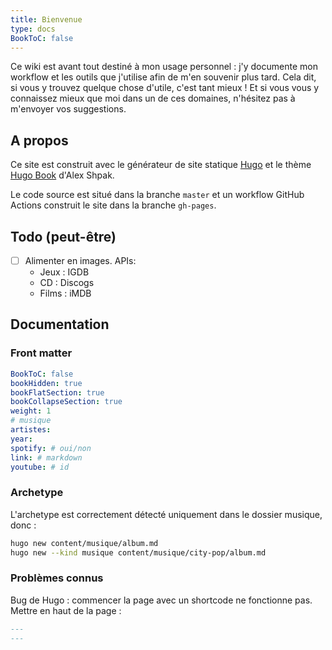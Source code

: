 ```yaml
---
title: Bienvenue
type: docs
BookToC: false
---
```


Ce wiki est avant tout destiné à mon usage personnel : j'y documente mon workflow et les outils que j'utilise afin de m'en souvenir plus tard. Cela dit, si vous y trouvez quelque chose d'utile, c'est tant mieux ! Et si vous vous y connaissez mieux que moi dans un de ces domaines, n'hésitez pas à m'envoyer vos suggestions.

## A propos

Ce site est construit avec le générateur de site statique [Hugo](https://gohugo.io/) et le thème [Hugo Book](https://github.com/alex-shpak/hugo-book) d'Alex Shpak.

Le code source est situé dans la branche `master` et un workflow GitHub Actions construit le site dans la branche `gh-pages`.

## Todo (peut-être)

- [ ] Alimenter en images. APIs:
    - Jeux : IGDB
    - CD : Discogs
    - Films : iMDB

## Documentation

### Front matter

```yaml
BookToC: false
bookHidden: true
bookFlatSection: true
bookCollapseSection: true
weight: 1
# musique
artistes:
year:
spotify: # oui/non
link: # markdown
youtube: # id
```

### Archetype

L'archetype est correctement détecté uniquement dans le dossier musique, donc :

```sh
hugo new content/musique/album.md
hugo new --kind musique content/musique/city-pop/album.md
```

### Problèmes connus

Bug de Hugo : commencer la page avec un shortcode ne fonctionne pas. Mettre en haut de la page :

```md
---
---
```
